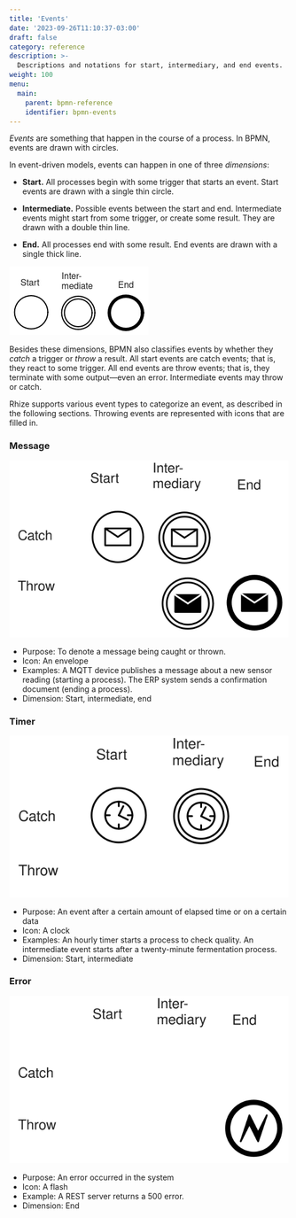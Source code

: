 ```yaml
---
title: 'Events'
date: '2023-09-26T11:10:37-03:00'
draft: false
category: reference
description: >-
  Descriptions and notations for start, intermediary, and end events.
weight: 100
menu:
  main:
    parent: bpmn-reference
    identifier: bpmn-events
---
```


_Events_ are something that happen in the course of a process.
In BPMN, events are drawn with circles.

In event-driven models, events can happen in one of three _dimensions_:

- **Start.**
  All processes begin with some trigger that starts an event. Start events are drawn with a single thin circle.

- **Intermediate.** 
  Possible events between the start and end. Intermediate events might start from some trigger, or create some result. They are drawn with a double thin line.

- **End.**
  All processes end with some result. End events are drawn with a single thick line.

![A simplified model of events with no activities](/images/bpmn/rhize-bpmn-events.png)

Besides these dimensions, BPMN also classifies events by whether they _catch_ a trigger or _throw_ a result.
All start events are catch events; that is, they react to some trigger.
All end events are throw events; that is, they terminate with some output&mdash;even an error.
Intermediate events may throw or catch.

Rhize supports various event types to categorize an event, as described in the following sections.
Throwing events are represented with icons that are filled in.

### Message

![A message event](/images/bpmn/bpmn-message-event.svg)

- Purpose: To denote a message being caught or thrown.
- Icon: An envelope
- Examples: A MQTT device publishes a message about a new sensor reading (starting a process). The ERP system sends a confirmation document (ending a process).
- Dimension: Start, intermediate, end


### Timer

![A timer event](/images/bpmn/bpmn-timer-event.svg)
- Purpose: An event after a certain amount of elapsed time or on a certain data
- Icon: A clock
- Examples: An hourly timer starts a process to check quality. An intermediate event starts after a twenty-minute fermentation process.
- Dimension: Start, intermediate

### Error

![An error event](/images/bpmn/bpmn-error-event.svg)

- Purpose: An error occurred in the system
- Icon: A flash
- Example: A REST server returns a 500 error.
- Dimension: End



<!---
### Signal
![An signal event](/images/bpmn/bpmn-signal-event.svg)
- Purpose: An event that catches or throws a signal
- Dimension: Start, intermediate, end
- Example: 
### Conditional
![An conditional event](/images/bpmn/bpmn-conditional-event.svg)
- Purpose: An trigger event caught when some condition is true.
- Icon: 
- Example: A sensor reading exceeds 100 degrees celsius (starting a process).
- Dimension: Start, intermediate
### Compensation
![An compensation event](/images/bpmn/bpmn-compensation-event.svg)
- Purpose: Undo events that already happened
- Dimension: intermediate, End
- Example: A failed quality check halts a batch process.
### Escalation
![Escalation events](/images/bpmn/bpmn-escalation-event.svg)
- Purpose: An escalation event caught or thrown
- Dimension: Start, intermediate, end
- Example: 
 -->

